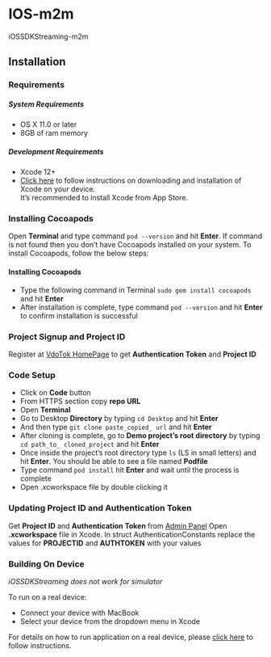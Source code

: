 # IOS-m2m
iOSSDKStreaming-m2m

## Installation

### Requirements
##### System Requirements
* OS X 11.0 or later
* 8GB of ram memory
   
##### Development Requirements
* Xcode 12+
* [Click here](https://www.freecodecamp.org/news/how-to-download-and-install-xcode/) to follow instructions on downloading and installation of Xcode on your device.    
It’s recommended to install Xcode from App Store.


### Installing Cocoapods
Open **Terminal** and type command `pod --version` and hit **Enter**. 
If command is not found then you don’t have Cocoapods installed on your system. To install Cocoapods, follow the below steps:
#### Installing Cocoapods

* Type the following command in Terminal `sudo gem install cocoapods` and hit **Enter**
* After installation is complete, type command `pod --version` and hit **Enter** to confirm installation is successful

### Project Signup and Project ID
Register at [VdoTok HomePage](https://vdotok.com) to get **Authentication Token** and **Project ID**

### Code Setup
*	Click on **Code** button 
*	From HTTPS section copy **repo URL**
*	Open **Terminal**
*	Go to Desktop **Directory** by typing `cd Desktop` and hit **Enter**
*	And then type `git clone paste_copied_ url` and hit **Enter**
*	After cloning is complete, go to **Demo project’s root directory** by typing `cd path_to_ cloned_project` and hit **Enter**
*	Once inside the project’s root directory type `ls` (LS in small letters) and hit **Enter**. You should be able to see a file named **Podfile**
*	Type command `pod install` hit **Enter** and wait until the process is complete
*	Open .xcworkspace file by double clicking it

### Updating  Project ID and Authentication Token
Get **Project ID** and **Authentication Token** from [Admin Panel](https://userpanel.vdotok.com/login)
Open **.xcworkspace** file in Xcode.
In struct AuthenticationConstants replace the values for **PROJECTID**  and **AUTHTOKEN** with your values


### Building On Device
*iOSSDKStreaming does not work for simulator*

To run on a real device:
* Connect your device with MacBook
* Select your device from the dropdown menu in Xcode

For details on how to run application on a real device, please [click here](https://codewithchris.com/deploy-your-app-on-an-iphone/) to follow instructions. 

	     
